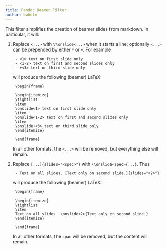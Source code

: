 ```yaml
---
title: Pandoc Beamer Filter
author: bwhelm
---
```


This filter simplifies the creation of beamer slides from markdown. In particular, it will:

1. Replace `<...>` with `\\onslide<...>` when it starts a line; optionally `<...>` can be prepended by either `*` or `+`. For example:

        - <1> text on first slide only
        - <1-2> text on first and second slides only
        - +<3> text on third slide only

    will produce the following (beamer) LaTeX:

        \begin{frame}

        \begin{itemize}
        \tightlist
        \item
        \onslide<1> text on first slide only
        \item
        \onslide<1-2> text on first and second slides only
        \item
        \onslide+<3> text on third slide only
        \end{itemize}

        \end{frame}

    In all other formats, the `<...>` will be removed, but everything else will remain.

2. Replace `[...]{slides="<spec>"}` with `\\onslide<spec>{...}`. Thus

        - Text on all slides. [Text only on second slide.]{slides="<2>"}

    will produce the following (beamer) LaTeX:

        \begin{frame}

        \begin{itemize}
        \tightlist
        \item
        Text on all slides. \onslide<2>{Text only on second slide.}
        \end{itemize}

        \end{frame}

    In all other formats, the `span` will be removed, but the content will remain.
